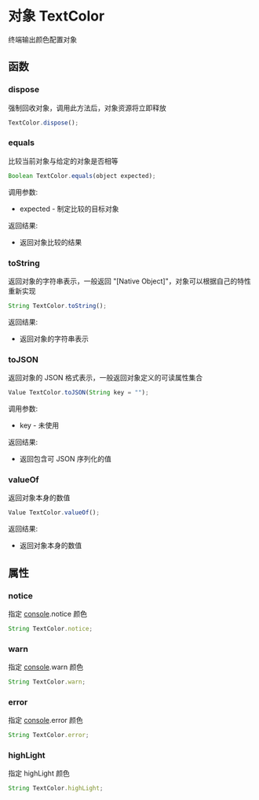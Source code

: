 # 对象 TextColor
终端输出颜色配置对象

## 函数
        
### dispose
强制回收对象，调用此方法后，对象资源将立即释放
```JavaScript
TextColor.dispose();
```

### equals
比较当前对象与给定的对象是否相等
```JavaScript
Boolean TextColor.equals(object expected);
```

调用参数:
* expected - 制定比较的目标对象

返回结果:
* 返回对象比较的结果

### toString
返回对象的字符串表示，一般返回 "[Native Object]"，对象可以根据自己的特性重新实现
```JavaScript
String TextColor.toString();
```

返回结果:
* 返回对象的字符串表示

### toJSON
返回对象的 JSON 格式表示，一般返回对象定义的可读属性集合
```JavaScript
Value TextColor.toJSON(String key = "");
```

调用参数:
* key - 未使用

返回结果:
* 返回包含可 JSON 序列化的值

### valueOf
返回对象本身的数值
```JavaScript
Value TextColor.valueOf();
```

返回结果:
* 返回对象本身的数值

## 属性
        
### notice
指定 [console](../../module/ifs/console.md).notice 颜色
```JavaScript
String TextColor.notice;
```

### warn
指定 [console](../../module/ifs/console.md).warn 颜色
```JavaScript
String TextColor.warn;
```

### error
指定 [console](../../module/ifs/console.md).error 颜色
```JavaScript
String TextColor.error;
```

### highLight
指定 highLight 颜色
```JavaScript
String TextColor.highLight;
```

